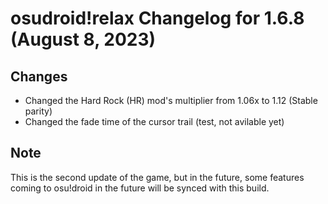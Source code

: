 osudroid!relax Changelog for 1.6.8 (August 8, 2023)
=================== 

## Changes

- Changed the Hard Rock (HR) mod's multiplier from 1.06x to 1.12 (Stable parity)
- Changed the fade time of the cursor trail (test, not avilable yet)

## Note

This is the second update of the game, but in the future, some features coming to osu!droid in the future will be synced with this build. 
